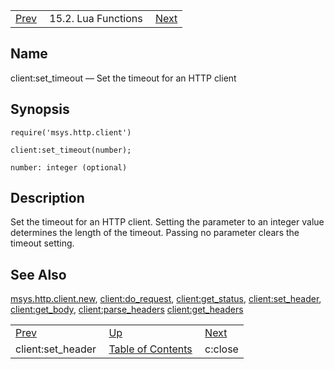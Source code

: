 |     |     |     |
| --- | --- | --- |
| [Prev](lua.ref.client_set_header)  | 15.2. Lua Functions |  [Next](lua.ref.curl.c_close.php) |

<a name="lua.ref.client_set_timeout"></a>
## Name

client:set_timeout — Set the timeout for an HTTP client

<a name="idp23833120"></a>
## Synopsis

`require('msys.http.client')`

`client:set_timeout(number);`

`number: integer (optional)`<a name="idp23836528"></a>
## Description

Set the timeout for an HTTP client. Setting the parameter to an integer value determines the length of the timeout. Passing no parameter clears the timeout setting.

<a name="idp23837920"></a>
## See Also

[msys.http.client.new](lua.ref.msys.http.client.new "msys.http.client.new"), [client:do_request](lua.ref.client_do_request.php "client:do_request"), [client:get_status](lua.ref.client_get_status.php "client:get_status"), [client:set_header](lua.ref.client_set_header.php "client:set_header"), [client:get_body](lua.ref.client_get_body.php "client:get_body"), [client:parse_headers](lua.ref.client_parse_headers.php "client:parse_headers") [client:get_headers](lua.ref.client_get_headers.php "client:get_headers")

|     |     |     |
| --- | --- | --- |
| [Prev](lua.ref.client_set_header)  | [Up](lua.function.details.php) |  [Next](lua.ref.curl.c_close.php) |
| client:set_header  | [Table of Contents](index) |  c:close |
